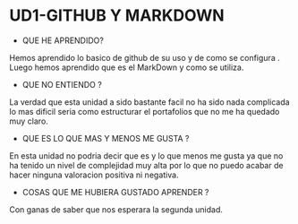 
# UD1-GITHUB Y MARKDOWN

* QUE HE APRENDIDO?

Hemos aprendido lo basico de github de su uso y de como se configura . Luego hemos aprendido que es el MarkDown y como se utiliza.
* QUE NO ENTIENDO ? 

 La verdad que esta unidad a sido bastante facil no ha sido nada complicada lo mas dificil seria como estructurar el portafolios que no me ha quedado muy claro.
 
* QUE ES LO QUE MAS Y MENOS ME GUSTA ?

 En esta unidad no podria decir que es y lo que menos me gusta ya que no ha tenido un nivel de complejidad muy alta por lo que no puedo acabar de hacer ninguna valoracion positiva ni  negativa.

* COSAS QUE ME HUBIERA GUSTADO APRENDER ? 

 Con ganas de saber que nos esperara la segunda unidad.
